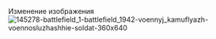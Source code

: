 Изменение изображения
![145278-battlefield_1-battlefield_1942-voennyj_kamuflyazh-voennosluzhashhie-soldat-360x640](https://user-images.githubusercontent.com/90395600/132701367-3979b435-da3e-43e1-afe6-3c55a9cacd1c.jpg)


